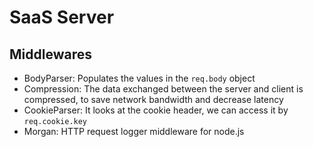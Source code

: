 # SaaS Server

## Middlewares

- BodyParser: Populates the values in the `req.body` object
- Compression: The data exchanged between the server and client is compressed, to save network bandwidth
            and decrease latency
- CookieParser: It looks at the cookie header, we can access it by `req.cookie.key`
- Morgan: HTTP request logger middleware for node.js
